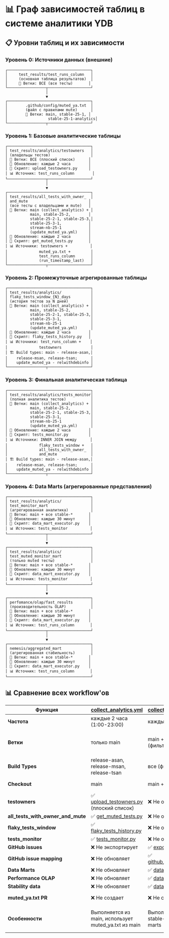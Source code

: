 # 📊 Граф зависимостей таблиц в системе аналитики YDB

## 📋 Уровни таблиц и их зависимости

### Уровень 0: Источники данных (внешние)

```
┌─────────────────────────────────────┐
│     test_results/test_runs_column   │
│     (основная таблица результатов)  │
│     🌿 Ветки: ВСЕ (все тесты)       │
└─────────────────┬───────────────────┘
                  │
                  ▼
┌─────────────────────────────────────┐
│        .github/config/muted_ya.txt  │
│        (файл с правилами mute)      │
│        🌿 Ветки: main, stable-25-1, │
│                  stable-25-1-analytics│
└─────────────────┬───────────────────┘
```

### Уровень 1: Базовые аналитические таблицы

```
┌─────────────────────────────────────┐
│ test_results/analytics/testowners   │
│ (владельцы тестов)                  │
│ 🌿 Ветки: ВСЕ (плоский список)      │
│ 🔄 Обновление: каждые 2 часа        │
│ 📝 Скрипт: upload_testowners.py     │
│ 📊 Источник: test_runs_column        │
└─────────────────┬───────────────────┘
                  │
                  ▼
┌─────────────────────────────────────┐
│ test_results/all_tests_with_owner_  │
│ and_mute                           │
│ (все тесты с владельцами и mute)   │
│ 🌿 Ветки: main (collect_analytics) + │
│          main, stable-25-2,        │
│          stable-25-2-1, stable-25-3,│
│          stable-25-3-1,            │
│          stream-nb-25-1            │
│          (update_muted_ya.yml)     │
│ 🔄 Обновление: каждые 2 часа        │
│ 📝 Скрипт: get_muted_tests.py       │
│ 📊 Источники: testowners +          │
│              muted_ya.txt +         │
│              test_runs_column       │
│              (run_timestamp_last)   │
└─────────────────┬───────────────────┘
```

### Уровень 2: Промежуточные агрегированные таблицы

```
┌─────────────────────────────────────┐
│ test_results/analytics/             │
│ flaky_tests_window_{N}_days         │
│ (история тестов за N дней)          │
│ 🌿 Ветки: main (collect_analytics) + │
│          main, stable-25-2,         │
│          stable-25-2-1, stable-25-3,│
│          stable-25-3-1,             │
│          stream-nb-25-1             │
│          (update_muted_ya.yml)      │
│ 🔄 Обновление: каждые 2 часа        │
│ 📝 Скрипт: flaky_tests_history.py   │
│ 📊 Источники: test_runs_column +    │
│              testowners             │
│ 🏗️ Build types: main - release-asan,│
│    release-msan, release-tsan;      │
│    update_muted_ya - relwithdebinfo │
└─────────────────┬───────────────────┘
```

### Уровень 3: Финальная аналитическая таблица

```
┌─────────────────────────────────────┐
│ test_results/analytics/tests_monitor│
│ (полная аналитика тестов)           │
│ 🌿 Ветки: main (collect_analytics) + │
│          main, stable-25-2,         │
│          stable-25-2-1, stable-25-3,│
│          stable-25-3-1,             │
│          stream-nb-25-1             │
│          (update_muted_ya.yml)      │
│ 🔄 Обновление: каждые 2 часа        │
│ 📝 Скрипт: tests_monitor.py         │
│ 📊 Источники: INNER JOIN между      │
│              flaky_tests_window +   │
│              all_tests_with_owner_  │
│              and_mute               │
│ 🏗️ Build types: main - release-asan,│
│    release-msan, release-tsan;      │
│    update_muted_ya - relwithdebinfo │
└─────────────────┬───────────────────┘
```

### Уровень 4: Data Marts (агрегированные представления)

```
┌─────────────────────────────────────┐
│ test_results/analytics/             │
│ test_monitor_mart                   │
│ (агрегированная аналитика)          │
│ 🌿 Ветки: main + все stable-*       │
│ 🔄 Обновление: каждые 30 минут      │
│ 📝 Скрипт: data_mart_executor.py    │
│ 📊 Источник: tests_monitor          │
└─────────────────┬───────────────────┘
                  │
                  ▼
┌─────────────────────────────────────┐
│ test_results/analytics/             │
│ test_muted_monitor_mart             │
│ (только muted тесты)                │
│ 🌿 Ветки: main + все stable-*       │
│ 🔄 Обновление: каждые 30 минут      │
│ 📝 Скрипт: data_mart_executor.py    │
│ 📊 Источник: tests_monitor          │
└─────────────────┬───────────────────┘
                  │
                  ▼
┌─────────────────────────────────────┐
│ perfomance/olap/fast_results        │
│ (производительность OLAP)           │
│ 🌿 Ветки: main + все stable-*       │
│ 🔄 Обновление: каждые 30 минут      │
│ 📝 Скрипт: data_mart_executor.py    │
│ 📊 Источник: test_runs_column       │
└─────────────────┬───────────────────┘
                  │
                  ▼
┌─────────────────────────────────────┐
│ nemesis/aggregated_mart             │
│ (агрегированная стабильность)       │
│ 🌿 Ветки: main + все stable-*       │
│ 🔄 Обновление: каждые 30 минут      │
│ 📝 Скрипт: data_mart_executor.py    │
│ 📊 Источник: test_runs_column       │
└─────────────────────────────────────┘
```


## 📊 Сравнение всех workflow'ов

| Функция | [collect_analytics.yml](.github/workflows/collect_analytics.yml) | [collect_analytics_fast.yml](.github/workflows/collect_analytics_fast.yml) | [update_muted_ya.yml](.github/workflows/update_muted_ya.yml) |
|---------|----------------------|---------------------------|-------------------|
| **Частота** | каждые 2 часа (1:00-23:00) | каждые 30 минут | каждые 2 часа (6:00-20:00) |
| **Ветки** | только main | main + все stable-* (фильтр в SQL) | main, stable-25-2, stable-25-2-1, stable-25-3, stable-25-3-1, stream-nb-25-1 |
| **Build Types** | release-asan, release-msan, release-tsan | все (фильтр в SQL) | только relwithdebinfo |
| **Checkout** | main | main + все stable-* | BASE_BRANCH (целевая ветка) |
| **testowners** | ✅ [upload_testowners.py](.github/scripts/analytics/upload_testowners.py) (плоский список) | ❌ Не обновляет | ✅ [upload_testowners.py](.github/scripts/analytics/upload_testowners.py) (плоский список, до matrix) |
| **all_tests_with_owner_and_mute** | ✅ [get_muted_tests.py](.github/scripts/tests/get_muted_tests.py) | ❌ Не обновляет | ✅ [get_muted_tests.py](.github/scripts/tests/get_muted_tests.py) |
| **flaky_tests_window** | ✅ [flaky_tests_history.py](.github/scripts/analytics/flaky_tests_history.py) | ❌ Не обновляет | ✅ [flaky_tests_history.py](.github/scripts/analytics/flaky_tests_history.py) |
| **tests_monitor** | ✅ [tests_monitor.py](.github/scripts/analytics/tests_monitor.py) | ❌ Не обновляет | ✅ [tests_monitor.py](.github/scripts/analytics/tests_monitor.py) |
| **GitHub issues** | ❌ Не экспортирует | ✅ [export_issues_to_ydb.py](.github/scripts/analytics/export_issues_to_ydb.py) | ❌ Не экспортирует |
| **GitHub issue mapping** | ❌ Не обновляет | ✅ [github_issue_mapping.py](.github/scripts/analytics/github_issue_mapping.py) | ❌ Не обновляет |
| **Data Marts** | ❌ Не обновляет | ✅ [data_mart_executor.py](.github/scripts/analytics/data_mart_executor.py) | ❌ Не обновляет |
| **Performance OLAP** | ❌ Не обновляет | ✅ [data_mart_executor.py](.github/scripts/analytics/data_mart_executor.py) | ❌ Не обновляет |
| **Stability data** | ❌ Не обновляет | ✅ [data_mart_executor.py](.github/scripts/analytics/data_mart_executor.py) | ❌ Не обновляет |
| **muted_ya.txt PR** | ❌ Не создает | ❌ Не создает | ✅ [create_new_muted_ya.py](.github/scripts/tests/create_new_muted_ya.py) |
| **Особенности** | Выполняется из main, использует muted_ya.txt из main | Выполняется из main + stable-*, обновляет data marts | Выполняется из BASE_BRANCH, использует muted_ya.txt из BASE_BRANCH |


